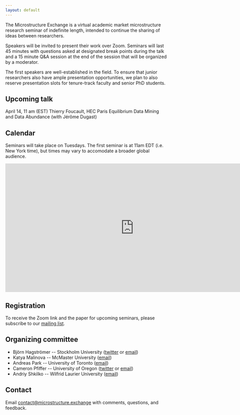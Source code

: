 ```yaml
---
layout: default
---
```


The Microstructure Exchange is a virtual academic market microstructure research seminar of indefinite length, intended to continue the sharing of ideas between researchers.

Speakers will be invited to present their work over Zoom. Seminars will last 45 minutes with questions asked at designated break points during the talk and a 15 minute Q&A session at the end of the session that will be organized by a moderator.

The first speakers are well-established in the field. To ensure that junior researchers also have ample presentation opportunities, we plan to also reserve presentation slots for tenure-track faculty and senior PhD students.

## Upcoming talk

April 14, 11 am (EST)
Thierry Foucault, HEC Paris 
Equilibrium Data Mining and Data Abundance (with Jérôme Dugast)

## Calendar 

Seminars will take place on Tuesdays. The first seminar is at 11am EDT (i.e. New York time), but times may vary to accomodate a broader global audience.

<iframe src="https://calendar.google.com/calendar/embed?height=400&amp;wkst=1&amp;bgcolor=%23fffaf0&amp;ctz=America%2FNew_York&amp;src=OTA2YnQyMTJlanJ2dThxbmh0bXY1ZWptczBAZ3JvdXAuY2FsZW5kYXIuZ29vZ2xlLmNvbQ&amp;color=%23E4C441&amp;mode=AGENDA&amp;showTabs=0&amp;showTitle=1&amp;showNav=0&amp;showDate=0&amp;showPrint=0&amp;showCalendars=0&amp;title=The%20Microstructure%20Exchange: %20Speaker%20List" style="border-width:0" width="800" height="400" frameborder="0" scrolling="no"></iframe>

## Registration

To receive the Zoom link and the paper for upcoming seminars, please subscribe to our [mailing list](https://tinyletter.com/microstructure-exchange). 

## Organizing committee

- Björn Hagströmer -- Stockholm University ([twitter](https://twitter.com/bjornhagstromer) or [email](mailto:bjh@sbs.su.se))
- Katya Malinova -- McMaster University ([email](mailto:malinovk@mcmaster.ca))
- Andreas Park -- University of Toronto ([email](mailto:andreas.park@rotman.utoronto.ca))
- Cameron Pfiffer -- University of Oregon ([twitter](https://twitter.com/cameron_pfiffer) or [email](mailto:cpfiffer@uoregon.edu))
- Andriy Shkilko -- Wilfrid Laurier University ([email](ashkilko@wlu.ca))

## Contact

Email [contact@microstructure.exchange](mailto:contact@microstructure.exchange) with comments, questions, and feedback.
